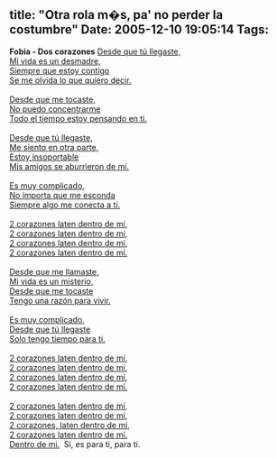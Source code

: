 title: "Otra rola m�s, pa' no perder la costumbre"
Date: 2005-12-10 19:05:14
Tags: 
---
<strong>Fobia - Dos corazones</strong> <a href="http://damog.nipl.net/misc/Fobia_-_Dos_corazones.mp3" target="_blank">Desde que tú llegaste, <br/> Mi vida es un desmadre, <br/> Siempre que estoy contigo <br/> Se me olvida lo que quiero decir. <br/><br/> Desde que me tocaste, <br/> No puedo concentrarme <br/> Todo el tiempo estoy pensando en ti. <br/><br/> Desde que tú llegaste, <br/> Me siento en otra parte, <br/> Estoy insoportable  <br/> Mis amigos se aburrieron de mí. <br/><br/> Es muy complicado, <br/> No importa que me esconda  <br/> Siempre algo me conecta a ti. <br/><br/> 2 corazones laten dentro de mí, <br/> 2 corazones laten dentro de mí, <br/> 2 corazones laten dentro de mí, <br/> 2 corazones laten dentro de mí. <br/><br/> Desde que me llamaste, <br/> Mi vida es un misterio, <br/> Desde que me tocaste  <br/> Tengo una razón para vivir. <br/><br/> Es muy complicado, <br/> Desde que tú llegaste <br/> Solo tengo tiempo para ti. <br/><br/> 2 corazones laten dentro de mí, <br/> 2 corazones laten dentro de mí, <br/> 2 corazones laten dentro de mí, <br/> 2 corazones laten dentro de mí. <br/><br/> 2 corazones laten dentro de mí, <br/> 2 corazones laten dentro de mí, <br/> 2 corazones, laten dentro de mí, <br/> 2 corazones laten dentro de mí. <br/> Dentro de mi.</a>          Sí, es para ti, para ti. <br/><br/>
